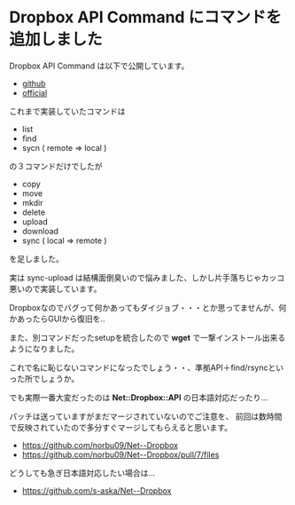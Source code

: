 # Dropbox API Command にコマンドを追加しました

Dropbox API Command は以下で公開しています。

- [github](https://github.com/s-aska/dropbox-api-command)
- [official](http://doc.7kai.org/Product/DropboxAPICommand/README)

これまで実装していたコマンドは

- list
- find
- sycn ( remote =&gt; local )

の３コマンドだけでしたが

- copy
- move
- mkdir
- delete
- upload
- download
- sync ( local =&gt; remote )

を足しました。

実は sync-upload は結構面倒臭いので悩みました、しかし片手落ちじゃカッコ悪いので実装しています。

Dropboxなのでバグって何かあってもダイジョブ・・・とか思ってませんが、何かあったらGUIから復旧を..

また、別コマンドだったsetupを統合したので **wget** で一撃インストール出来るようになりました。

これで名に恥じないコマンドになったでしょう・・、準拠API＋find/rsyncといった所でしょうか。

でも実際一番大変だったのは **Net::Dropbox::API** の日本語対応だったり...

パッチは送っていますがまだマージされていないのでご注意を、<bt>
前回は数時間で反映されていたので多分すぐマージしてもらえると思います。

- <https://github.com/norbu09/Net--Dropbox>
- <https://github.com/norbu09/Net--Dropbox/pull/7/files>

どうしても急ぎ日本語対応したい場合は...

- <https://github.com/s-aska/Net--Dropbox>
